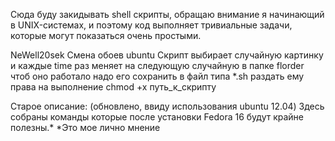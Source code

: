 Сюда буду закидывать shell скрипты, 
обращаю внимание я начинающий в UNIX-системах, и поэтому код выполняет тривиальные задачи,
которые могут показаться очень простыми.



NeWell20sek 
Смена обоев ubuntu
Скрипт выбирает случайную картинку и каждые time раз меняет на следующую случайную в папке florder 
чтоб оно работало надо его сохранить в файл типа *.sh раздать ему права на выполнение chmod +x путь_к_скрипту




Старое описание: (обновлено, ввиду использования ubuntu 12.04)
Здесь собраны команды которые после установки Fedora 16 будут крайне полезны.*
*Это мое лично мнение
